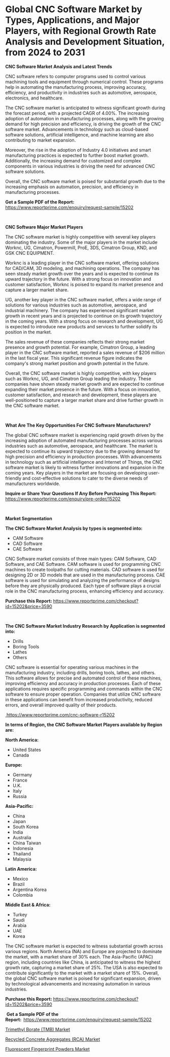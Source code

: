 <p><h1>Global CNC Software Market by Types, Applications, and Major Players, with Regional Growth Rate Analysis and Development Situation, from 2024 to 2031</h1></p><p><strong>CNC Software Market Analysis and Latest Trends</strong></p>
<p><p>CNC software refers to computer programs used to control various machining tools and equipment through numerical control. These programs help in automating the manufacturing process, improving accuracy, efficiency, and productivity in industries such as automotive, aerospace, electronics, and healthcare.</p><p>The CNC software market is anticipated to witness significant growth during the forecast period, with a projected CAGR of 4.00%. The increasing adoption of automation in manufacturing processes, along with the growing demand for high precision and efficiency, is driving the growth of the CNC software market. Advancements in technology such as cloud-based software solutions, artificial intelligence, and machine learning are also contributing to market expansion.</p><p>Moreover, the rise in the adoption of Industry 4.0 initiatives and smart manufacturing practices is expected to further boost market growth. Additionally, the increasing demand for customized and complex components in various industries is driving the need for advanced CNC software solutions.</p><p>Overall, the CNC software market is poised for substantial growth due to the increasing emphasis on automation, precision, and efficiency in manufacturing processes.</p></p>
<p><strong>Get a Sample PDF of the Report:&nbsp;</strong> <a href="https://www.reportprime.com/enquiry/request-sample/15202">https://www.reportprime.com/enquiry/request-sample/15202</a></p>
<p>&nbsp;</p>
<p><strong>CNC Software Major Market Players</strong></p>
<p><p>The CNC software market is highly competitive with several key players dominating the industry. Some of the major players in the market include Worknc, UG, Cimatron, Powermill, ProE, 3DS, Cimatron Group, KND, and GSK CNC EQUIPMENT.</p><p>Worknc is a leading player in the CNC software market, offering solutions for CAD/CAM, 3D modeling, and machining operations. The company has seen steady market growth over the years and is expected to continue its upward trajectory in the future. With a strong focus on innovation and customer satisfaction, Worknc is poised to expand its market presence and capture a larger market share.</p><p>UG, another key player in the CNC software market, offers a wide range of solutions for various industries such as automotive, aerospace, and industrial machinery. The company has experienced significant market growth in recent years and is projected to continue on its growth trajectory in the coming years. With a strong focus on research and development, UG is expected to introduce new products and services to further solidify its position in the market.</p><p>The sales revenue of these companies reflects their strong market presence and growth potential. For example, Cimatron Group, a leading player in the CNC software market, reported a sales revenue of $206 million in the last fiscal year. This significant revenue figure indicates the company's strong market position and growth potential in the future.</p><p>Overall, the CNC software market is highly competitive, with key players such as Worknc, UG, and Cimatron Group leading the industry. These companies have shown steady market growth and are expected to continue expanding their market presence in the future. With a focus on innovation, customer satisfaction, and research and development, these players are well-positioned to capture a larger market share and drive further growth in the CNC software market.</p></p>
<p>&nbsp;</p>
<p><strong>What Are The Key Opportunities For CNC Software Manufacturers?</strong></p>
<p><p>The global CNC software market is experiencing rapid growth driven by the increasing adoption of automated manufacturing processes across various industries such as automotive, aerospace, and healthcare. The market is expected to continue its upward trajectory due to the growing demand for high precision and efficiency in production processes. With advancements in technology such as artificial intelligence and Internet of Things, the CNC software market is likely to witness further innovations and expansion in the coming years. Key players in the market are focusing on developing user-friendly and cost-effective solutions to cater to the diverse needs of manufacturers worldwide.</p></p>
<p><strong>Inquire or Share Your Questions If Any Before Purchasing This Report:</strong> <a href="https://www.reportprime.com/enquiry/pre-order/15202">https://www.reportprime.com/enquiry/pre-order/15202</a></p>
<p>&nbsp;</p>
<p><strong>Market Segmentation</strong></p>
<p><strong>The CNC Software Market Analysis by types is segmented into:</strong></p>
<p><ul><li>CAM Software</li><li>CAD Software</li><li>CAE Software</li></ul></p>
<p><p>CNC Software market consists of three main types: CAM Software, CAD Software, and CAE Software. CAM software is used for programming CNC machines to create toolpaths for cutting materials. CAD software is used for designing 2D or 3D models that are used in the manufacturing process. CAE software is used for simulating and analyzing the performance of designs before they are physically produced. Each type of software plays a crucial role in the CNC manufacturing process, enhancing efficiency and accuracy.</p></p>
<p><strong>Purchase this Report:&nbsp;</strong><a href="https://www.reportprime.com/checkout?id=15202&price=3590">https://www.reportprime.com/checkout?id=15202&price=3590</a></p>
<p>&nbsp;</p>
<p><strong>The CNC Software Market Industry Research by Application is segmented into:</strong></p>
<p><ul><li>Drills</li><li>Boring Tools</li><li>Lathes</li><li>Others</li></ul></p>
<p><p>CNC software is essential for operating various machines in the manufacturing industry, including drills, boring tools, lathes, and others. This software allows for precise and automated control of these machines, improving efficiency and accuracy in production processes. Each of these applications requires specific programming and commands within the CNC software to ensure proper operation. Companies that utilize CNC software in these applications can benefit from increased productivity, reduced errors, and overall improved quality of their products.</p></p>
<p><a href="https://www.reportprime.com/cnc-software-r15202">&nbsp;https://www.reportprime.com/cnc-software-r15202</a></p>
<p><strong>In terms of Region, the CNC Software Market Players available by Region are:</strong></p>
<p>
    <p> <strong> North America: </strong>
        <ul>
            <li>United States</li>
            <li>Canada</li>
        </ul>
        </p> 
    <p> <strong> Europe: </strong>
        <ul>
            <li>Germany</li>
            <li>France</li>
            <li>U.K.</li>
            <li>Italy</li>
            <li>Russia</li>
        </ul>
        </p> 
    <p> <strong> Asia-Pacific: </strong>
        <ul>
            <li>China</li>
            <li>Japan</li>
            <li>South Korea</li>
            <li>India</li>
            <li>Australia</li>
            <li>China Taiwan</li>
            <li>Indonesia</li>
            <li>Thailand</li>
            <li>Malaysia</li>
        </ul>
        </p> 
    <p> <strong> Latin America: </strong>
        <ul>
            <li>Mexico</li>
            <li>Brazil</li>
            <li>Argentina Korea</li>
            <li>Colombia</li>
        </ul>
        </p> 
    <p> <strong> Middle East & Africa: </strong>
        <ul>
            <li>Turkey</li>
            <li>Saudi</li>
            <li>Arabia</li>
            <li>UAE</li>
            <li>Korea</li>
        </ul>
    </p>
    </p>
<p><p>The CNC software market is expected to witness substantial growth across various regions. North America (NA) and Europe are projected to dominate the market, with a market share of 30% each. The Asia-Pacific (APAC) region, including countries like China, is anticipated to witness the highest growth rate, capturing a market share of 25%. The USA is also expected to contribute significantly to the market with a market share of 15%. Overall, the global CNC software market is poised for significant expansion, driven by technological advancements and increasing automation in various industries.</p></p>
<p><strong>Purchase this Report: </strong><a href="https://www.reportprime.com/checkout?id=15202&price=3590">https://www.reportprime.com/checkout?id=15202&price=3590</a></p>
<p>&nbsp;<strong>Get a Sample PDF of the Report:&nbsp;&nbsp;</strong><a href="https://www.reportprime.com/enquiry/request-sample/15202">https://www.reportprime.com/enquiry/request-sample/15202</a></p>
<p><strong></strong></p>
<p><p><a href="https://www.linkedin.com/pulse/trimethyl-borate-tmb-market-challenges-opportunities-growth-de09f?trackingId=OG1QUoGD7DIkI3kpMZ05KA%3D%3D">Trimethyl Borate (TMB) Market</a></p><p><a href="https://www.linkedin.com/pulse/recycled-concrete-aggregates-rca-market-size-focuses-dynamics-nyxbf?trackingId=SpRUdXCttgU5pUt3LfDjBg%3D%3D">Recycled Concrete Aggregates (RCA) Market</a></p><p><a href="https://www.linkedin.com/pulse/fluorescent-fingerprint-powders-market-size-reflecting-forecast-emgvf?trackingId=OXkz34ow49gWT2ey%2BihRZA%3D%3D">Fluorescent Fingerprint Powders Market</a></p></p>